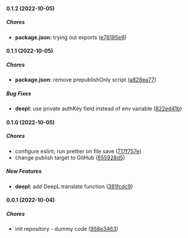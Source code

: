#### 0.1.2 (2022-10-05)

##### Chores

* **package.json:**  trying out exports ([e78185e9](https://github.com/Melmoth-the-Wanderer/discord-bot-base/commit/e78185e993c899b1939085dde09d45b23bc64277))

#### 0.1.1 (2022-10-05)

##### Chores

* **package.json:**  remove prepublishOnly script ([a828ea77](https://github.com/Melmoth-the-Wanderer/discord-bot-base/commit/a828ea771d3b69b152b472d02d86b372cc86ac50))

##### Bug Fixes

* **deepl:**  use private authKey field instead of env variable ([822ed41b](https://github.com/Melmoth-the-Wanderer/discord-bot-base/commit/822ed41be304f287b34e702092197613df6c2953))

#### 0.1.0 (2022-10-05)

##### Chores

*  configure eslint; run prettier on file save ([717f757e](https://github.com/Melmoth-the-Wanderer/discord-bot-base/commit/717f757e097d44a2806fbd2953310c1f3ce1c62b))
*  change publish target to GitHub ([655928d5](https://github.com/Melmoth-the-Wanderer/discord-bot-base/commit/655928d56bfd0abf96b6ff9247a0f854321a2430))

##### New Features

* **deepl:**  add DeepL.translate function ([381fcdc9](https://github.com/Melmoth-the-Wanderer/discord-bot-base/commit/381fcdc9b244d1747de57d039477e3824a918861))

#### 0.0.1 (2022-10-04)

##### Chores

*  init repository - dummy code ([958e3463](http://sagittaron:13003/Sagittaron/discord-bot-base/commit/958e3463e081deb8d90ed2c5e46390945110a9b4))

